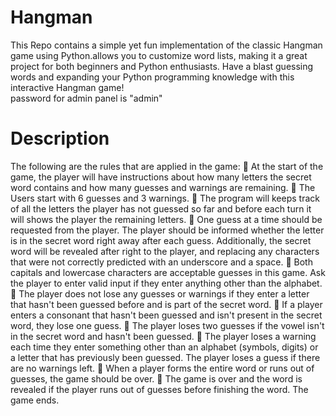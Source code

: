 # Hangman
This Repo contains a simple yet fun implementation of the classic Hangman game using Python.allows you to customize word lists, making it a great project for both beginners and Python enthusiasts. Have a blast guessing words and expanding your Python programming knowledge with this interactive Hangman game! <br>
password for admin panel is "admin"
<h1>Description</h1>
The following are the rules that are applied in the game: 
 At the start of the game, the player will have instructions about how many letters the secret word 
contains and how many guesses and warnings are remaining. 
 The Users start with 6 guesses and 3 warnings. 
 The program will keeps track of all the letters the player has not guessed so far and before each 
turn it will shows the player the remaining letters. 
 One guess at a time should be requested from the player. The player should be informed whether 
the letter is in the secret word right away after each guess. Additionally, the secret word will be 
revealed after right to the player, and replacing any characters that were not correctly predicted 
with an underscore and a space. 
 Both capitals and lowercase characters are acceptable guesses in this game. Ask the player to 
enter valid input if they enter anything other than the alphabet. 
 The player does not lose any guesses or warnings if they enter a letter that hasn't been guessed 
before and is part of the secret word. 
 If a player enters a consonant that hasn't been guessed and isn't present in the secret word, they 
lose one guess. 
 The player loses two guesses if the vowel isn't in the secret word and hasn't been guessed. 
 The player loses a warning each time they enter something other than an alphabet (symbols, 
digits) or a letter that has previously been guessed. The player loses a guess if there are no 
warnings left. 
 When a player forms the entire word or runs out of guesses, the game should be over. 
 The game is over and the word is revealed if the player runs out of guesses before finishing the 
word. The game ends.
